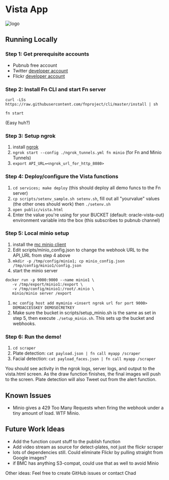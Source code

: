# Vista App

![logo](https://lh6.googleusercontent.com/FpQ8rvAZPqZnkgYgELcByTPo4GbvoWOv9gMX2CRkVy8cf54ekxxwWWKcyKj83L7HQQXDR8pm5IYqJaw=w1280-h1343)

## Running Locally

### Step 1: Get prerequisite accounts

- Pubnub free account
- Twitter [developer account](https://apps.twitter.com/)
- Flickr [developer account](https://www.flickr.com/services/apps/create/apply/)

### Step 2: Install Fn CLI and start Fn server
`curl -LSs https://raw.githubusercontent.com/fnproject/cli/master/install | sh`

`fn start`

(Easy huh?)

### Step 3: Setup ngrok
1. install [ngrok](https://ngrok.com/)
1. `ngrok start --config ./ngrok_tunnels.yml fn minio` (for Fn and Minio Tunnels)
1. `export API_URL=<ngrok_url_for_http_8080>`


### Step 4: Deploy/configure the Vista functions
1. `cd services; make deploy` (this should deploy all demo funcs to the Fn server) 
1. `cp scripts/setenv_sample.sh setenv.sh`, fill out all "yourvalue" values (the other ones should work) then `./setenv.sh`
1. `open public/vista.html`
1. Enter the value you're using for your BUCKET (default: oracle-vista-out) environment variable into the box (this subscribes to pubnub channel)

### Step 5: Local minio setup
1. install the [mc minio client](https://github.com/minio/mc)
1. Edit scripts/minio_config.json to change the webhook URL to the API_URL from step 4 above
1. `mkdir -p /tmp/config/minio1; cp minio_config.json /tmp/config/minio1/config.json`
1. start the minio server 
```
docker run -p 9000:9000 --name minio1 \
   -v /tmp/export/minio1:/export \
   -v /tmp/config/minio1:/root/.minio \
   minio/minio server /export
```
1. `mc config host add myminio <insert ngrok url for port 9000> DEMOACCESSKEY DEMOSECRETKEY`
1. Make sure the bucket in scripts/setup_minio.sh is the same as set in step 5, then execute `./setup_minio.sh`. This sets up the bucket and webhooks.

### Step 6: Run the demo!
1. `cd scraper`
1. Plate detection: `cat payload.json | fn call myapp /scraper`
1. Facial detection: `cat payload_faces.json | fn call myapp /scraper`

You should see activity in the ngrok logs, server logs, and output to the vista.html screen. As the draw function finishes, the final images will push to the screen. Plate detection will also Tweet out from the alert function.


## Known Issues

- Minio gives a 429 Too Many Requests when firing the webhook under a tiny amount of load. WTF Minio.

## Future Work Ideas

- Add the function count stuff to the publish function
- Add video stream as source for detect-plates, not just the flickr scraper
- lots of dependencies still. Could eliminate Flickr by pulling straight from Google images?
- if BMC has anything S3-compat, could use that as well to avoid Minio

Other ideas: Feel free to create GitHub issues or contact Chad

